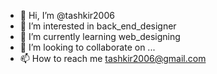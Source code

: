 - 👋 Hi, I’m @tashkir2006
- 👀 I’m interested in back_end_designer
- 🌱 I’m currently learning web_designing
- 💞️ I’m looking to collaborate on ...
- 📫 How to reach me tashkir2006@gmail.com

<!---
tashkir2006/tashkir2006 is a ✨ special ✨ repository because its `README.md` (this file) appears on your GitHub profile.
You can click the Preview link to take a look at your changes.
--->

